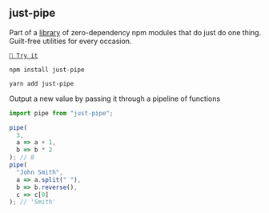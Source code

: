<!-- DO NOT EDIT THIS FILE! THIS FILE WAS AUTOGENERATED BY TEMPLATE-MATE -->
<!-- SEE https://github.com/angus-c/just/blob/master/CONTRIBUTING.md#readme-template -->

## just-pipe

Part of a [library](https://anguscroll.com/just) of zero-dependency npm modules that do just do one thing.
Guilt-free utilities for every occasion.

[`🍦 Try it`](https://anguscroll.com/just/just-pipe)

```shell
npm install just-pipe
```

```shell
yarn add just-pipe
```

Output a new value by passing it through a pipeline of functions

```js
import pipe from "just-pipe";

pipe(
  3,
  a => a + 1,
  b => b * 2
); // 8
pipe(
  "John Smith",
  a => a.split(" "),
  b => b.reverse(),
  c => c[0]
); // 'Smith'
```
